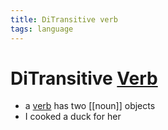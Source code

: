 ```yaml
---
title: DiTransitive verb
tags: language
---
```


# DiTransitive [Verb](Verb.md)
- a [verb](Verb.md) has two [[noun]] objects 
- I cooked a duck for her
























































































